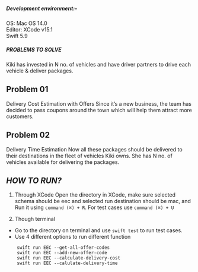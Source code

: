 ##### Development environment:- <br />
OS: Mac OS 14.0 <br />
Editor: XCode v15.1 <br />
Swift 5.9 <br />

##### _PROBLEMS TO SOLVE_

Kiki has invested in N no. of vehicles and have driver partners to drive each vehicle & deliver packages.

## Problem 01
Delivery Cost Estimation with Offers
Since it’s a new business, the team has decided to pass coupons around the town which will help them attract more customers.


## Problem 02
Delivery Time Estimation
Now all these packages should be delivered to their destinations in the fleet of vehicles Kiki owns. She has N no. of vehicles available for delivering the packages.

## _HOW TO RUN?_

1. Through XCode
Open the directory in XCode, make sure selected schema should be eec and selected run destination should be mac, and Run it using `command (⌘) + R`. For test cases use `command (⌘) + U`

2. Though terminal
- Go to the directory on terminal and use `swift test` to run test cases.
- Use 4 different options to run different function
```
    swift run EEC --get-all-offer-codes
    swift run EEC --add-new-offer-code
    swift run EEC --calculate-delivery-cost
    swift run EEC --calulate-delivery-time
```
